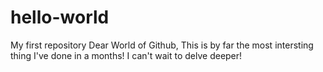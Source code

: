 # hello-world
My first repository
Dear World of Github,
This is by far the most intersting thing I've done in a months! I can't wait to delve deeper!
